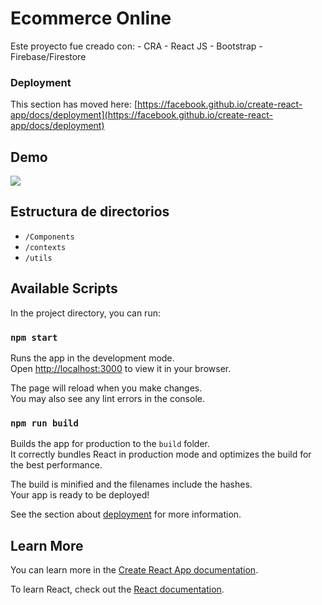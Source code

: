 # Ecommerce Online

Este proyecto fue creado con:
    - CRA
    - React JS
    - Bootstrap
    - Firebase/Firestore

### Deployment

This section has moved here: [https://facebook.github.io/create-react-app/docs/deployment](https://facebook.github.io/create-react-app/docs/deployment)

## Demo

![](https://firebasestorage.googleapis.com/v0/b/react-ecommerce-8352c.appspot.com/o/GifFinal.gif?alt=media&token=6a61359f-9b54-4e96-bf02-cf7d0ea91d80)

## Estructura de directorios

- `/Components`
- `/contexts`
- `/utils`

## Available Scripts

In the project directory, you can run:

### `npm start`

Runs the app in the development mode.\
Open [http://localhost:3000](http://localhost:3000) to view it in your browser.

The page will reload when you make changes.\
You may also see any lint errors in the console.


### `npm run build`

Builds the app for production to the `build` folder.\
It correctly bundles React in production mode and optimizes the build for the best performance.

The build is minified and the filenames include the hashes.\
Your app is ready to be deployed!

See the section about [deployment](https://facebook.github.io/create-react-app/docs/deployment) for more information.



## Learn More

You can learn more in the [Create React App documentation](https://facebook.github.io/create-react-app/docs/getting-started).

To learn React, check out the [React documentation](https://reactjs.org/).




